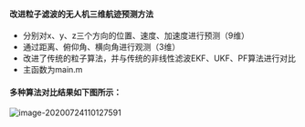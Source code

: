 #### 改进粒子滤波的无人机三维航迹预测方法

- 分别对x、y、z三个方向的位置、速度、加速度进行预测（9维）
- 通过距离、俯仰角、横向角进行观测（3维）
- 改进了传统的粒子算法，并与传统的非线性滤波EKF、UKF、PF算法进行对比
- 主函数为main.m

#### 多种算法对比结果如下图所示：

![image-20200724110127591](C:\Users\sk\AppData\Roaming\Typora\typora-user-images\image-20200724110127591.png)